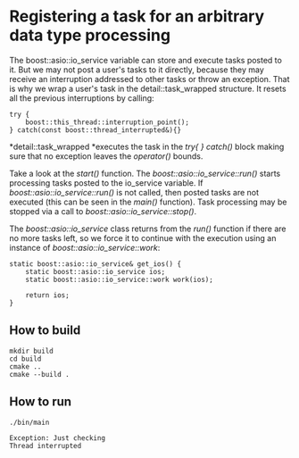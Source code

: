 # Registering a task for an arbitrary data type processing

The boost::asio::io_service variable can store and execute tasks posted to it. But we may not post a user's tasks to it directly, because they may receive an interruption addressed to other tasks or throw an exception. That is why we wrap a user's task in the detail::task_wrapped structure. It resets all the previous interruptions by calling:

```
try { 
    boost::this_thread::interruption_point(); 
} catch(const boost::thread_interrupted&){}
```

*detail::task_wrapped *executes the task in the *try{ } catch()* block making sure that no exception leaves the *operator()* bounds.

Take a look at the *start()* function. The *boost::asio::io_service::run()* starts processing tasks posted to the io_service variable. If *boost::asio::io_service::run()* is not called, then posted tasks are not executed (this can be seen in the *main()* function). Task processing may be stopped via a call to *boost::asio::io_service::stop()*.

The *boost::asio::io_service* class returns from the *run()* function if there are no more tasks left, so we force it to continue with the execution using an instance of *boost::asio::io_service::work*:

```
static boost::asio::io_service& get_ios() {
    static boost::asio::io_service ios;
    static boost::asio::io_service::work work(ios);

    return ios;
}
```






## How to build
```
mkdir build
cd build
cmake ..
cmake --build .
```

## How to run
```
./bin/main

Exception: Just checking
Thread interrupted

```
